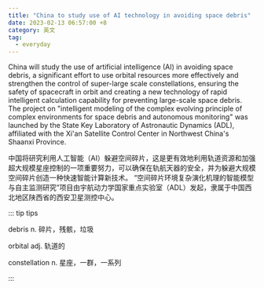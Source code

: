 ```yaml
---
title: "China to study use of AI technology in avoiding space debris"
date: 2023-02-13 06:57:00 +8
category: 英文
tag:
  - everyday
---
```


China will study the use of artificial intelligence (AI) in avoiding space debris, a significant effort to use orbital resources more effectively and strengthen the control of super-large scale constellations, ensuring the safety of spacecraft in orbit and creating a new technology of rapid intelligent calculation capability for preventing large-scale space debris. The project on "intelligent modeling of the complex evolving principle of complex environments for space debris and autonomous monitoring" was launched by the State Key Laboratory of Astronautic Dynamics (ADL), affiliated with the Xi'an Satellite Control Center in Northwest China's Shaanxi Province.

中国将研究利用人工智能（AI）躲避空间碎片，这是更有效地利用轨道资源和加强超大规模星座控制的一项重要努力，可以确保在轨航天器的安全，并为躲避大规模空间碎片创造一种快速智能计算新技术。 “空间碎片环境复杂演化机理的智能模型与自主监测研究”项目由宇航动力学国家重点实验室（ADL）发起，隶属于中国西北地区陕西省的西安卫星测控中心。

::: tip tips

debris n. 碎片，残骸，垃圾

orbital adj. 轨道的

constellation n. 星座，一群，一系列

:::
